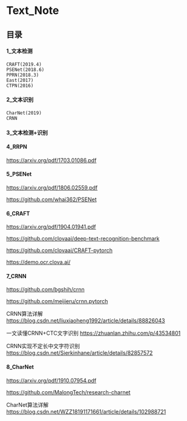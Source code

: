 # Text_Note

## 目录

#### 1_文本检测

```
CRAFT(2019.4)
PSENet(2018.6)
PPRN(2018.3)
East(2017)
CTPN(2016)
```

#### 2_文本识别

```
CharNet(2019)
CRNN
```

#### 3_文本检测+识别

#### 4_RRPN

https://arxiv.org/pdf/1703.01086.pdf

#### 5_PSENet

https://arxiv.org/pdf/1806.02559.pdf

https://github.com/whai362/PSENet

#### 6_CRAFT

https://arxiv.org/pdf/1904.01941.pdf

https://github.com/clovaai/deep-text-recognition-benchmark

https://github.com/clovaai/CRAFT-pytorch

https://demo.ocr.clova.ai/

#### 7_CRNN

https://github.com/bgshih/crnn

https://github.com/meijieru/crnn.pytorch

CRNN算法详解 https://blog.csdn.net/liuxiaoheng1992/article/details/88826043

一文读懂CRNN+CTC文字识别 https://zhuanlan.zhihu.com/p/43534801

CRNN实现不定长中文字符识别 https://blog.csdn.net/Sierkinhane/article/details/82857572

#### 8_CharNet

https://arxiv.org/pdf/1910.07954.pdf

https://github.com/MalongTech/research-charnet

CharNet算法详解 https://blog.csdn.net/WZZ18191171661/article/details/102988721



